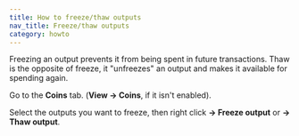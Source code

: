 ```yaml
---
title: How to freeze/thaw outputs
nav_title: Freeze/thaw outputs
category: howto
---
```


Freezing an output prevents it from being spent in future transactions. Thaw is the opposite of freeze, it "unfreezes" an output and makes it available for spending again.

Go to the **Coins** tab. (**View → Coins**, if it isn't enabled).

Select the outputs you want to freeze, then right click **→ Freeze output** or **→ Thaw output**.

